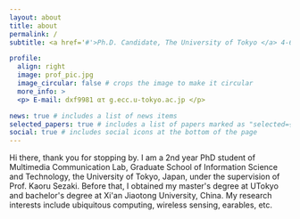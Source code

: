 ```yaml
---
layout: about
title: about
permalink: /
subtitle: <a href='#'>Ph.D. Candidate, The University of Tokyo </a> 4-6-1， Komaba, Meguro-ku, Tokyo

profile:
  align: right
  image: prof_pic.jpg
  image_circular: false # crops the image to make it circular
  more_info: > 
  <p> E-mail: dxf9981 ατ g.ecc.u-tokyo.ac.jp </p>

news: true # includes a list of news items
selected_papers: true # includes a list of papers marked as "selected={true}"
social: true # includes social icons at the bottom of the page
---
```

Hi there, thank you for stopping by. I am a 2nd year PhD student of Multimedia Communication Lab, Graduate School of Information Science and Technology, the University of Tokyo, Japan, under the supervision of Prof. Kaoru Sezaki. Before that, I obtained my master's degree at UTokyo and bachelor's degree at Xi'an Jiaotong University, China. My research interests include ubiquitous computing, wireless sensing, earables, etc.

